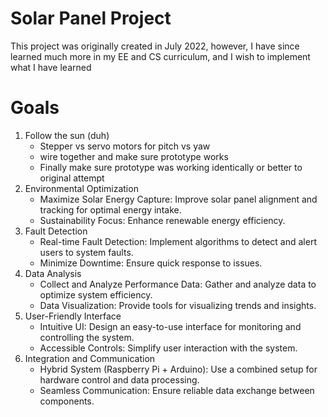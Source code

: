 # Solar Panel Project
This project was originally created in July 2022, however, I have since learned much more in my EE and CS curriculum, and I wish to implement what I have learned

# Goals
1. Follow the sun (duh)
   - Stepper vs servo motors for pitch vs yaw
   - wire together and make sure prototype works
   - Finally make sure prototype was working identically or better to original attempt
2. Environmental Optimization
   - Maximize Solar Energy Capture: Improve solar panel alignment and tracking for optimal energy intake.
   - Sustainability Focus: Enhance renewable energy efficiency.
3. Fault Detection
   - Real-time Fault Detection: Implement algorithms to detect and alert users to system faults.
   - Minimize Downtime: Ensure quick response to issues.
4. Data Analysis
   - Collect and Analyze Performance Data: Gather and analyze data to optimize system efficiency.
   - Data Visualization: Provide tools for visualizing trends and insights.
5. User-Friendly Interface
   - Intuitive UI: Design an easy-to-use interface for monitoring and controlling the system.
   - Accessible Controls: Simplify user interaction with the system.
6. Integration and Communication
    - Hybrid System (Raspberry Pi + Arduino): Use a combined setup for hardware control and data processing.
    - Seamless Communication: Ensure reliable data exchange between components.
